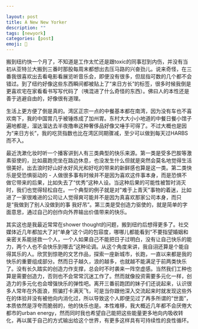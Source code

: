 ```yaml
---

layout: post
title: A New New Yorker
description: ""
tags: [newyork]
categories: [post]
emoji: 🗽
---
```


搬到纽约快一个月了，不知道是工作太忙还是跟toxic的同事怼到内伤，并没有当初从亚特兰大搬到三番时那股每周末都想出去压马路的兴奋劲儿。说来奇怪，在三番我很喜欢出去看电影看展览听音乐会，即便没有很多，但屈指可数的几个都不会错过。到了纽约好像这些东西瞬间都被贴上了“来日方长”的标签，很多时候我倒是更喜欢宅在家看看书写写代码了（咦混进了什么奇怪的东西）。佛曰人的本性还是善于逃避自由的，好像很有道理。

生活上更方便了倒是真的。湾区正宗一点的中餐基本都在南湾，因为没有车也不喜欢南下，我的中国胃几乎被锤炼成了加州胃。东村大大小小地道的中餐日餐小馆子遍地都是，溜达溜达去半夜撸串这种奢侈品好像又唾手可得了。不过大概也是因为“来日方长”，我的吃货指数也比在湾区同期骤减，至少可以做到每天过HARBS而不入。

最近洗漱化妆时听一个播客讲到人有三类典型的快乐来源。第一类是受多巴胺等激素驱使的，比如晨跑完坐在路边休息，也没发生什么但就是突然会莫名地觉得生活很美好。出去浪时好山好水好风光和好吃的带来的新鲜感也算是这一类。第二类快乐是受恐惧驱动的 - 人做很多事有时候并不是因为喜欢这件事本身，而是恐惧不做它带来的后果，比如失去了“优秀”这种人设。当这种后果的可能性被暂时消灭时，我们也觉得轻松自在。一个典型的例子就是对"难于上青天"事物的着迷，比如进了一家很难进的公司让人觉得爽可能并不是因为真喜欢那家公司本身，而只是“我做到了别人没做到的事 我好吊”。第三类是受创造力驱使的，就是简单的字面意思，通过自己的创作向外界输出价值带来的快乐。

其实这也是我最近常常在shower thought的问题，搬到纽约后想得更多了。社交媒体近几年都加大了对“单身”这个词的包容度，哪哪儿都能看到“不要指望婚姻和亲密关系能拯救一个人，一个人如果自己不能把日子过明白，没有让自己快乐的能力，两个人也不会快乐到哪去”这种论调。从这个角度来讲，我自诩还算是个能自得其乐的人。欣赏到惊艳的文艺作品，探索一座新城市，长跑，一直以来都是我的快乐的重要组成部分。然而日子越久，浪的越多，也就越不能满足于前两类快乐了。没有长久踏实的创造力作支撑，总会时不时袭来一阵空虚感。当然我们工种也算是需要创造力，否则也不会常常沉迷工作了。然而就像投资需要多元化一样，创造力的多元化也会增强快乐的弹性吧。离开三番前跑团的妹子们还说起来，认识很多人常年在外面浪，照骗打卡满天飞，可是当你跟他深入交流起来时就发现这些外在的体验并没有被他向内消化过，所以导致这个人即便见过了再多所谓的“世面”，本质依然是浮夸而脆弱的，他的快乐也是。本性难移，我大概近几年都不会厌倦大都市的urban energy，然而同时我也希望自己能把这些能量更多地向内吸收转化，再以属于自己的方式输出给这个世界，有更多这样具有可持续性的良性循环。
